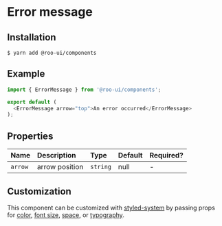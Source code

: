 # Error message

<!-- STORY -->

## Installation

```shell
$ yarn add @roo-ui/components
```

## Example

```js
import { ErrorMessage } from '@roo-ui/components';

export default (
  <ErrorMessage arrow="top">An error occurred</ErrorMessage>
);
```

## Properties

| Name          | Description                | Type     | Default | Required? |
|:--------------|:---------------------------|:---------|:--------|:----------|
| `arrow`       | arrow position             | `string` | null    | -         |

## Customization

This component can be customized with [styled-system](https://jxnblk.com/styled-system/) by passing props for [color](https://github.com/jxnblk/styled-system/blob/v2.2.5/README.md#color-responsive), [font size](https://github.com/jxnblk/styled-system/blob/v2.2.5/README.md#fontsize-responsive), [space](https://github.com/jxnblk/styled-system/blob/v2.2.5/README.md#space-responsive), or [typography](https://github.com/jxnblk/styled-system/blob/v2.2.5/README.md#typography).
